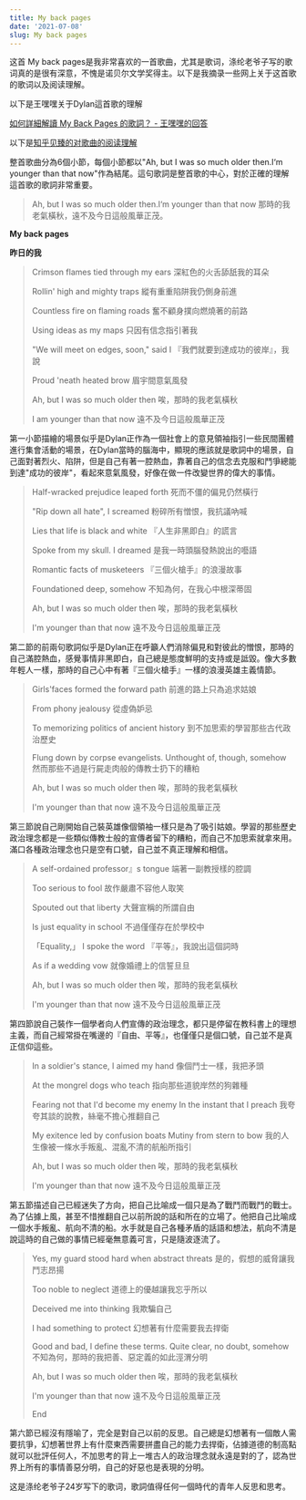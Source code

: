 ```yaml
---
title: My back pages
date: '2021-07-08'
slug: My back pages
---
```


这首 My back pages是我非常喜欢的一首歌曲，尤其是歌词，涤纶老爷子写的歌词真的是很有深意，不愧是诺贝尔文学奖得主。以下是我摘录一些网上关于这首歌的歌词以及阅读理解。

以下是王嘿嘿关于Dylan這首歌的理解

[如何詳細解讀 My Back Pages 的歌詞？ - 王嘿嘿的回答](https://www.zhihu.com/question/31834248/answer/77216868)


以下是[知乎见臻的对歌曲的阅读理解](https://www.zhihu.com/question/31834248/answer/95079211)

整首歌曲分為6個小節，每個小節都以"Ah, but I was so much older then.I‘m younger than that now"作為結尾。這句歌詞是整首歌的中心，對於正確的理解這首歌的歌詞非常重要。

>Ah, but I was so much older then.I‘m younger than that now
>那時的我老氣橫秋，遠不及今日這般風華正茂。



**My back pages**

**昨日的我**


>Crimson flames tied through my ears
>深紅色的火舌舔舐我的耳朵
>
>Rollin' high and mighty traps
>縱有重重陷阱我仍側身前進
>
>Countless fire on flaming roads
>奮不顧身撲向燃燒著的前路
>
>Using ideas as my maps
>只因有信念指引著我
>
>"We will meet on edges, soon," said I
>『我們就要到達成功的彼岸』，我說
>
>Proud 'neath heated brow
>眉宇間意氣風發
>
>Ah, but I was so much older then
>唉，那時的我老氣橫秋
>
>I am younger than that now
>遠不及今日這般風華正茂

第一小節描繪的場景似乎是Dylan正作為一個社會上的意見領袖指引一些民間團體進行集會活動的場景，在Dylan當時的腦海中，顯現的應該就是歌詞中的場景，自己面對著烈火、陷阱，但是自己有著一腔熱血，靠著自己的信念去克服和鬥爭總能到達"成功的彼岸"，看起來意氣風發，好像在做一件改變世界的偉大的事情。



>Half-wracked prejudice leaped forth
>死而不僵的偏見仍然橫行
>
>"Rip down all hate", I screamed
>粉碎所有憎恨，我抗議吶喊
>
>Lies that life is black and white 
>『人生非黑即白』的謊言
>
>Spoke from my skull. I dreamed 
>是我一時頭腦發熱說出的囈語
>
>Romantic facts of musketeers
>『三個火槍手』的浪漫故事
>
>Foundationed deep, somehow
>不知為何，在我心中根深蒂固
>
>Ah, but I was so much older then
>唉，那時的我老氣橫秋 
>
>I'm younger than that now
>遠不及今日這般風華正茂

第二節的前兩句歌詞似乎是Dylan正在呼籲人們消除偏見和對彼此的憎恨，那時的自己滿腔熱血，感覺事情非黑即白，自己總是態度鮮明的支持或是詆毀。像大多數年輕人一樣，那時的自己心中有著『三個火槍手』一樣的浪漫英雄主義情節。



>Girls'faces formed the forward path
>前進的路上只為追求姑娘
>
>From phony jealousy
>從虛偽妒忌
>
>To memorizing politics of ancient history
>到不加思索的學習那些古代政治歷史
>
>Flung down by corpse evangelists. Unthought of, though, somehow
>然而那些不過是行屍走肉般的傳教士扔下的糟粕
>
>Ah, but I was so much older then
>唉，那時的我老氣橫秋
>
>I'm younger than that now
遠不及今日這般風華正茂 

第三節說自己剛開始自己裝英雄像個領袖一樣只是為了吸引姑娘。學習的那些歷史政治理念都是一些類似傳教士般的宣傳者留下的糟粕，而自己不加思索就拿來用。滿口各種政治理念也只是空有口號，自己並不真正理解和相信。



>A self-ordained professor』s tongue
>端著一副教授樣的腔調
>
>Too serious to fool
>故作嚴肅不容他人取笑
>
>Spouted out that liberty
>大聲宣稱的所謂自由
>
>Is just equality in school
>不過僅僅存在於學校中
>
>「Equality,」 I spoke the word
>『平等』，我說出這個詞時
>
>As if a wedding vow
>就像婚禮上的信誓旦旦
>
>Ah, but I was so much older then
>唉，那時的我老氣橫秋
>
>I'm younger than that now
>遠不及今日這般風華正茂 

第四節說自己裝作一個學者向人們宣傳的政治理念，都只是停留在教科書上的理想主義，而自己經常掛在嘴邊的『自由、平等』，也僅僅只是個口號，自己並不是真正信仰這些。



>In a soldier's stance, I aimed my hand
>像個鬥士一樣，我把矛頭
>
>At the mongrel dogs who teach
>指向那些道貌岸然的狗雜種
>
>Fearing not that I'd become my enemy
>In the instant that I preach
>我夸夸其談的說教，絲毫不擔心推翻自己
>
>My exitence led by confusion boats
>Mutiny from stern to bow
>我的人生像被一條水手叛亂、混亂不清的航船所指引
>
>Ah, but I was so much older then
>唉，那時的我老氣橫秋
>
>I'm younger than that now
>遠不及今日這般風華正茂 

第五節描述自己已經迷失了方向，把自己比喻成一個只是為了戰鬥而戰鬥的戰士。為了佔據上風，甚至不惜推翻自己以前所說的話和所在的立場了。他把自己比喻成一個水手叛亂、航向不清的船。水手就是自己各種矛盾的話語和想法，航向不清是說這時的自己做的事情已經毫無意義可言，只是隨波逐流了。



>Yes, my guard stood hard when abstract threats
>是的，假想的威脅讓我鬥志昂揚
>
>Too noble to neglect
>道德上的優越讓我忘乎所以
>
>Deceived me into thinking
>我欺騙自己
>
>I had something to protect
>幻想著有什麼需要我去捍衛
>
>Good and bad, I define these terms. Quite clear, no doubt, somehow
>不知為何，那時的我把善、惡定義的如此涇渭分明
>
>Ah, but I was so much older then
唉，那時的我老氣橫秋
>
>I'm younger than that now
遠不及今日這般風華正茂
>
>End

第六節已經沒有隱喻了，完全是對自己以前的反思。自己總是幻想著有一個敵人需要抗爭，幻想著世界上有什麼東西需要拼盡自己的能力去捍衛，佔據道德的制高點就可以批評任何人，不加思考的背上一堆古人的政治理念就永遠是對的了，認為世界上所有的事情善惡分明，自己的好惡也是表現的分明。

这是涤纶老爷子24岁写下的歌词，歌詞值得任何一個時代的青年人反思和思考。